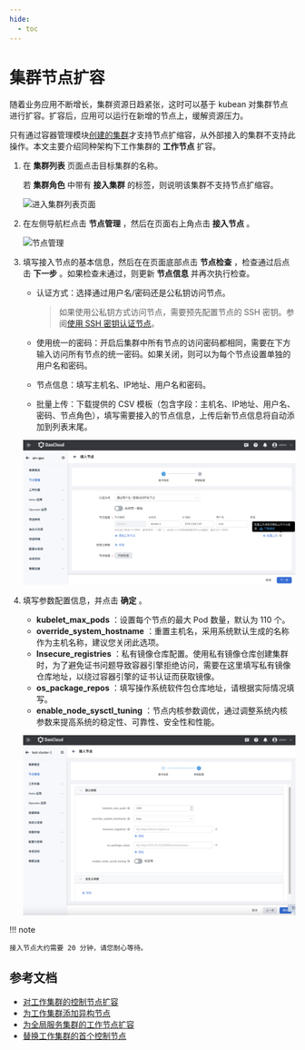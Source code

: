```yaml
---
hide:
  - toc
---
```


# 集群节点扩容

随着业务应用不断增长，集群资源日趋紧张，这时可以基于 kubean 对集群节点进行扩容。扩容后，应用可以运行在新增的节点上，缓解资源压力。

只有通过容器管理模块[创建的集群](../clusters/create-cluster.md)才支持节点扩缩容，从外部接入的集群不支持此操作。本文主要介绍同种架构下工作集群的 **工作节点** 扩容。

1. 在 __集群列表__ 页面点击目标集群的名称。

    若 __集群角色__ 中带有 __接入集群__ 的标签，则说明该集群不支持节点扩缩容。

    ![进入集群列表页面](https://docs.daocloud.io/daocloud-docs-images/docs/kpanda/images/addnode01.png)

2. 在左侧导航栏点击 __节点管理__ ，然后在页面右上角点击 __接入节点__ 。

    ![节点管理](https://docs.daocloud.io/daocloud-docs-images/docs/kpanda/images/addnode02.png)

3. 填写接入节点的基本信息，然后在在页面底部点击 __节点检查__ ，检查通过后点击 __下一步__ 。如果检查未通过，则更新 __节点信息__ 并再次执行检查。
    
    - 认证方式：选择通过用户名/密码还是公私钥访问节点。

        > 如果使用公私钥方式访问节点，需要预先配置节点的 SSH 密钥。参阅[使用 SSH 密钥认证节点](../nodes/node-authentication.md)。

    - 使用统一的密码：开启后集群中所有节点的访问密码都相同，需要在下方输入访问所有节点的统一密码。如果关闭，则可以为每个节点设置单独的用户名和密码。
    - 节点信息：填写主机名、IP地址、用户名和密码。
    - 批量上传：下载提供的 CSV 模板（包含字段：主机名、IP地址、用户名、密码、节点角色），填写需要接入的节点信息，上传后新节点信息将自动添加到列表末尾。

    ![节点信息](../images/addnode03.png)

4. 填写参数配置信息，并点击 __确定__ 。

    - __kubelet_max_pods__ ：设置每个节点的最大 Pod 数量，默认为 110 个。
    - __override_system_hostname__ ：重置主机名，采用系统默认生成的名称作为主机名称，建议您关闭此选项。
    - __Insecure_registries__ ：私有镜像仓库配置。使用私有镜像仓库创建集群时，为了避免证书问题导致容器引擎拒绝访问，需要在这里填写私有镜像仓库地址，以绕过容器引擎的证书认证而获取镜像。
    - __os_package_repos__ ：填写操作系统软件包仓库地址，请根据实际情况填写。
    - __enable_node_sysctl_tuning__ ：节点内核参数调优，通过调整系统内核参数来提高系统的稳定性、可靠性、安全性和性能。

    ![参数配置](../images/addnode04.png)

!!! note

    接入节点大约需要 20 分钟，请您耐心等待。

## 参考文档

- [对工作集群的控制节点扩容](../../best-practice/add-master-node.md)
- [为工作集群添加异构节点](../../best-practice/multi-arch.md)
- [为全局服务集群的工作节点扩容](../../best-practice/add-worker-node-on-global.md)
- [替换工作集群的首个控制节点](../../best-practice/replace-first-master-node.md)
